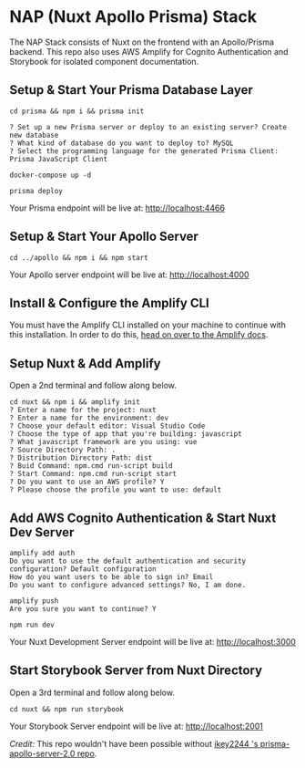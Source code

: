 # NAP (Nuxt Apollo Prisma) Stack

The NAP Stack consists of Nuxt on the frontend with an Apollo/Prisma backend. This repo also uses AWS Amplify for Cognito Authentication and Storybook for isolated component documentation.

## Setup & Start Your Prisma Database Layer

    cd prisma && npm i && prisma init

    ? Set up a new Prisma server or deploy to an existing server? Create new database
    ? What kind of database do you want to deploy to? MySQL
    ? Select the programming language for the generated Prisma Client: Prisma JavaScript Client

    docker-compose up -d

    prisma deploy

Your Prisma endpoint will be live at: [http://localhost:4466](http://localhost:4466)

## **Setup & Start Your Apollo Server**

    cd ../apollo && npm i && npm start

Your Apollo server endpoint will be live at: [http://localhost:4000](http://localhost:4466)

## Install & Configure the Amplify CLI

You must have the Amplify CLI installed on your machine to continue with this installation. In order to do this, [head on over to the Amplify docs](https://aws-amplify.github.io/docs/).

## Setup Nuxt & Add Amplify

Open a 2nd terminal and follow along below.

    cd nuxt && npm i && amplify init
    ? Enter a name for the project: nuxt
    ? Enter a name for the environment: dev
    ? Choose your default editor: Visual Studio Code
    ? Choose the type of app that you're building: javascript
    ? What javascript framework are you using: vue
    ? Source Directory Path: .
    ? Distribution Directory Path: dist
    ? Buid Command: npm.cmd run-script build
    ? Start Command: npm.cmd run-script start
    ? Do you want to use an AWS profile? Y
    ? Please choose the profile you want to use: default

## Add AWS Cognito Authentication & Start Nuxt Dev Server

    amplify add auth
    Do you want to use the default authentication and security configuration? Default configuration
    How do you want users to be able to sign in? Email
    Do you want to configure advanced settings? No, I am done.

    amplify push
    Are you sure you want to continue? Y

    npm run dev

Your Nuxt Development Server endpoint will be live at: [http://localhost:3000](http://localhost:3000)

## Start Storybook Server from Nuxt Directory

Open a 3rd terminal and follow along below.

    cd nuxt && npm run storybook

Your Storybook Server endpoint will be live at: [http://localhost:2001](http://localhost:2001)

_Credit:_ This repo wouldn't have been possible without [ikey2244 's prisma-apollo-server-2.0 repo](https://github.com/ikey2244/prisma-apollo-server-2.0).
